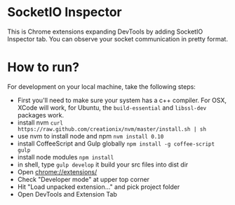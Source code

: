 # SocketIO Inspector

This is Chrome extensions expanding DevTools by adding SocketIO Inspector tab. You can observe your socket communication in pretty format.

# How to run?

For development on your local machine, take the following steps:
* First you'll need to make sure your system has a c++ compiler. For OSX, XCode will work, for Ubuntu, the `build-essential` and `libssl-dev` packages work.
* install nvm `curl https://raw.github.com/creationix/nvm/master/install.sh | sh`
* use nvm to install node and npm `nvm install 0.10`
* install CoffeeScript and Gulp globally `npm install -g coffee-script gulp`
* install node modules `npm install`
* in shell, type `gulp develop` it build your src files into dist dir
* Open [chrome://extensions/](chrome://extensions/)
* Check "Developer mode" at upper top corner
* Hit "Load unpacked extension..." and pick project folder
* Open DevTools and Extension Tab